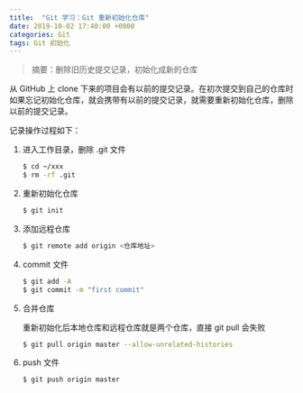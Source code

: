 ```yaml
---
title:  "Git 学习：Git 重新初始化仓库"
date: 2019-10-02 17:40:00 +0800
categories: Git
tags: Git 初始化
---
```


> 摘要：删除旧历史提交记录，初始化成新的仓库

从 GitHub 上 clone 下来的项目会有以前的提交记录。在初次提交到自己的仓库时如果忘记初始化仓库，就会携带有以前的提交记录，就需要重新初始化仓库，删除以前的提交记录。

记录操作过程如下：

1. 进入工作目录，删除 .git 文件

	```sh
	$ cd ~/xxx
	$ rm -rf .git
	```

2. 重新初始化仓库

	```sh
	$ git init
	```

3. 添加远程仓库

	```sh
	$ git remote add origin <仓库地址>
	```

4. commit 文件

	```sh
	$ git add -A
	$ git commit -m "first commit"
	```

5. 合并仓库

	重新初始化后本地仓库和远程仓库就是两个仓库，直接 git pull 会失败

	```sh
	$ git pull origin master --allow-unrelated-histories
	```

6. push 文件

	```sh
	$ git push origin master
	```